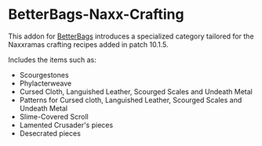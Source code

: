 # BetterBags-Naxx-Crafting

This addon for <a href="https://github.com/Cidan/BetterBags">BetterBags</a> introduces a specialized category tailored for the Naxxramas crafting recipes added in patch 10.1.5.

Includes the items such as:
* Scourgestones
* Phylacterweave
* Cursed Cloth, Languished Leather, Scourged Scales and Undeath Metal
* Patterns for Cursed cloth, Languished Leather, Scourged Scales and Undeath Metal
* Slime-Covered Scroll
* Lamented Crusader's pieces
* Desecrated pieces
